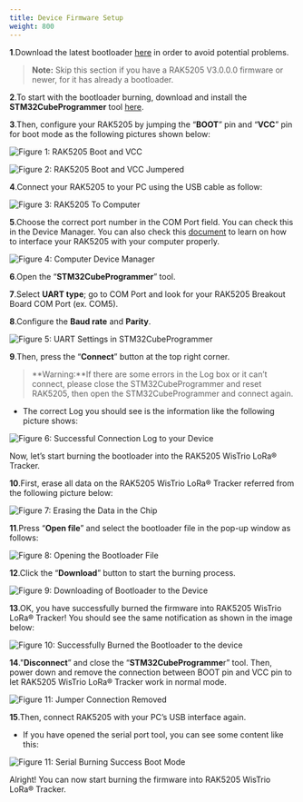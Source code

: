 ```yaml
---
title: Device Firmware Setup
weight: 800
---
```


**1**.Download the latest bootloader [here](https://downloads.rakwireless.com/en/LoRa/WisTrio-LoRa-RAK5205/Firmware/) in order to avoid potential problems.

>**Note:** Skip this section if you have a RAK5205 V3.0.0.0 firmware or newer, for it has already a bootloader.

**2**.To start with the bootloader burning, download and install the **STM32CubeProgrammer** tool [here](https://www.st.com/content/st_com/en/products/development-tools/software-development-tools/stm32-software-development-tools/stm32-programmers/stm32cubeprog.html#overview).

**3**.Then, configure your RAK5205 by jumping the “**BOOT**” pin and “**VCC**” pin for boot mode as the following pictures shown below:

![Figure 1: RAK5205 Boot and VCC ](../images/bootvcc.jpg)

![Figure 2: RAK5205 Boot and VCC Jumpered ](../images/bootvccjumper.jpg)
 
**4**.Connect your RAK5205 to your PC using the USB cable as follow:

![Figure 3: RAK5205 To Computer ](../images/rak5205topc.jpg)

**5**.Choose the correct port number in the COM Port field. You can check this in the Device Manager. You can also check this [document](https://doc.rakwireless.com/rak5205-rak7205-wistrio-lora-tracker/interfacing-with-the-rak7205-rak5205-wistrio-lora-tracker) to learn on how to interface your RAK5205 with your computer properly.

![Figure 4: Computer Device Manager](../images/devicemanager.jpg)

**6**.Open the “**STM32CubeProgrammer**” tool.

**7**.Select **UART type**; go to COM Port and look for your RAK5205 Breakout Board COM Port (ex. COM5).

**8**.Configure the **Baud rate** and **Parity**.

![Figure 5: UART Settings in STM32CubeProgrammer](../images/STM32parameter.jpg)

**9**.Then, press the “**Connect**” button at the top right corner.

>**Warning:**If there are some errors in the Log box or it can’t connect, please close the STM32CubeProgrammer and reset RAK5205, then open the STM32CubeProgrammer and connect again.

* The correct Log you should see is the information like the following picture shows:

![Figure 6: Successful Connection Log to your Device](../images/STM32ConnectSuccess.jpg)

Now, let’s start burning the bootloader into the RAK5205 WisTrio LoRa® Tracker.

**10**.First, erase all data on the RAK5205 WisTrio LoRa® Tracker referred from the following picture below:

![Figure 7: Erasing the Data in the Chip](../images/erase.jpg)

**11**.Press “**Open file**” and select the bootloader file in the pop-up window as follows:

![Figure 8: Opening the Bootloader File](../images/openingbootloaderfile.jpg)

**12**.Click the “**Download**” button to start the burning process.

![Figure 9: Downloading of Bootloader to the Device](../images/bootloaderdownload.jpg)

**13**.OK, you have successfully burned the firmware into RAK5205 WisTrio LoRa® Tracker! You should see the same notification as shown in the image below:

![Figure 10: Successfully Burned the Bootloader to the device](../images/bootloaderloadsuccess.jpg)

**14**."**Disconnect**” and close the “**STM32CubeProgramme**r” tool. Then, power down and remove the connection between BOOT pin and VCC pin to let RAK5205 WisTrio LoRa® Tracker work in normal mode.

![Figure 11: Jumper Connection Removed](../images/bootvccjumperremoved.jpg)

**15**.Then, connect RAK5205 with your PC’s USB interface again.

* If you have opened the serial port tool, you can see some content like this:

![Figure 11: Serial Burning Success Boot Mode](../images/serialbootmode.jpg)

Alright! You can now start burning the firmware into RAK5205 WisTrio LoRa® Tracker.
